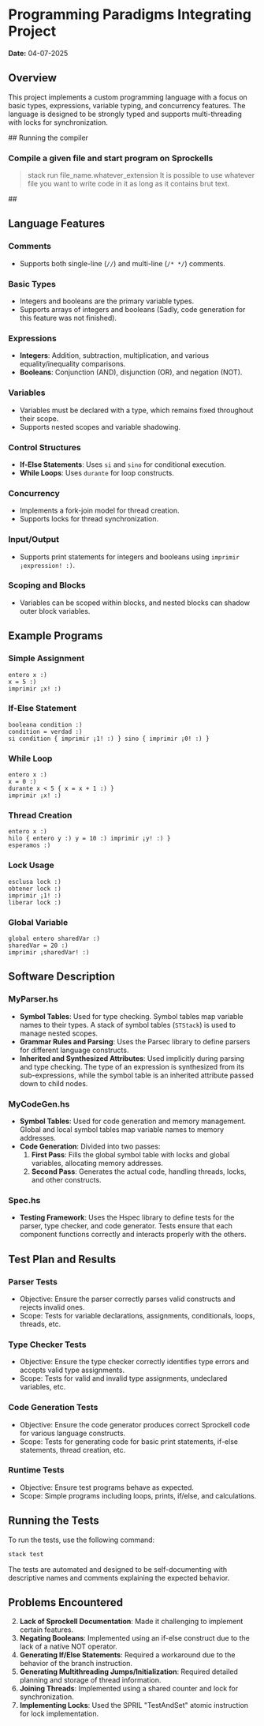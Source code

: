 # Programming Paradigms Integrating Project

**Date:** 04-07-2025

## Overview

This project implements a custom programming language with a focus on basic types, expressions, variable typing, and concurrency features. The language is designed to be strongly typed and supports multi-threading with locks for synchronization.


## Running the compiler

### Compile a given file and start program on Sprockells
> stack run file_name.whatever_extension
It is possible to use whatever file you want to write code in it as long as it contains brut text.

## 

## Language Features

### Comments
- Supports both single-line (`//`) and multi-line (`/* */`) comments.

### Basic Types
- Integers and booleans are the primary variable types.
- Supports arrays of integers and booleans (Sadly, code generation for this feature was not finished).

### Expressions
- **Integers**: Addition, subtraction, multiplication, and various equality/inequality comparisons.
- **Booleans**: Conjunction (AND), disjunction (OR), and negation (NOT).

### Variables
- Variables must be declared with a type, which remains fixed throughout their scope.
- Supports nested scopes and variable shadowing.

### Control Structures
- **If-Else Statements**: Uses `si` and `sino` for conditional execution.
- **While Loops**: Uses `durante` for loop constructs.

### Concurrency
- Implements a fork-join model for thread creation.
- Supports locks for thread synchronization.

### Input/Output
- Supports print statements for integers and booleans using `imprimir ¡expression! :)`.

### Scoping and Blocks
- Variables can be scoped within blocks, and nested blocks can shadow outer block variables.

## Example Programs

### Simple Assignment
```plaintext
entero x :)
x = 5 :)
imprimir ¡x! :)
```

### If-Else Statement
```plaintext
booleana condition :)
condition = verdad :)
si condition { imprimir ¡1! :) } sino { imprimir ¡0! :) }
```

### While Loop
```plaintext
entero x :)
x = 0 :)
durante x < 5 { x = x + 1 :) }
imprimir ¡x! :)
```

### Thread Creation
```plaintext
entero x :)
hilo { entero y :) y = 10 :) imprimir ¡y! :) }
esperamos :)
```

### Lock Usage
```plaintext
esclusa lock :)
obtener lock :)
imprimir ¡1! :)
liberar lock :)
```

### Global Variable
```plaintext
global entero sharedVar :)
sharedVar = 20 :)
imprimir ¡sharedVar! :)
```

## Software Description

### MyParser.hs
- **Symbol Tables**: Used for type checking. Symbol tables map variable names to their types. A stack of symbol tables (`STStack`) is used to manage nested scopes.
- **Grammar Rules and Parsing**: Uses the Parsec library to define parsers for different language constructs.
- **Inherited and Synthesized Attributes**: Used implicitly during parsing and type checking. The type of an expression is synthesized from its sub-expressions, while the symbol table is an inherited attribute passed down to child nodes.

### MyCodeGen.hs
- **Symbol Tables**: Used for code generation and memory management. Global and local symbol tables map variable names to memory addresses.
- **Code Generation**: Divided into two passes:
  1. **First Pass**: Fills the global symbol table with locks and global variables, allocating memory addresses.
  2. **Second Pass**: Generates the actual code, handling threads, locks, and other constructs.

### Spec.hs
- **Testing Framework**: Uses the Hspec library to define tests for the parser, type checker, and code generator. Tests ensure that each component functions correctly and interacts properly with the others.

## Test Plan and Results

### Parser Tests
- Objective: Ensure the parser correctly parses valid constructs and rejects invalid ones.
- Scope: Tests for variable declarations, assignments, conditionals, loops, threads, etc.

### Type Checker Tests
- Objective: Ensure the type checker correctly identifies type errors and accepts valid type assignments.
- Scope: Tests for valid and invalid type assignments, undeclared variables, etc.

### Code Generation Tests
- Objective: Ensure the code generator produces correct Sprockell code for various language constructs.
- Scope: Tests for generating code for basic print statements, if-else statements, thread creation, etc.

### Runtime Tests
- Objective: Ensure test programs behave as expected.
- Scope: Simple programs including loops, prints, if/else, and calculations.

## Running the Tests

To run the tests, use the following command:

```bash
stack test
```

The tests are automated and designed to be self-documenting with descriptive names and comments explaining the expected behavior.

## Problems Encountered

2. **Lack of Sprockell Documentation**: Made it challenging to implement certain features.
3. **Negating Booleans**: Implemented using an if-else construct due to the lack of a native NOT operator.
4. **Generating If/Else Statements**: Required a workaround due to the behavior of the branch instruction.
5. **Generating Multithreading Jumps/Initialization**: Required detailed planning and storage of thread information.
6. **Joining Threads**: Implemented using a shared counter and lock for synchronization.
7. **Implementing Locks**: Used the SPRIL "TestAndSet" atomic instruction for lock implementation.

